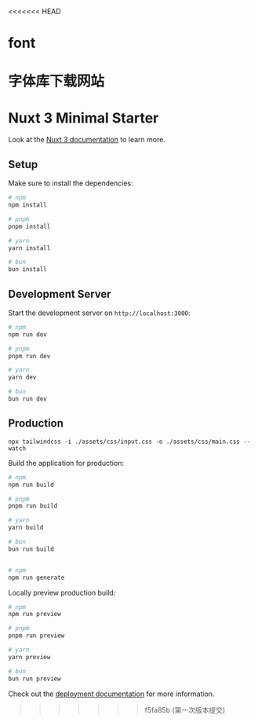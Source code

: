 <<<<<<< HEAD
# font
字体库下载网站
=======
# Nuxt 3 Minimal Starter

Look at the [Nuxt 3 documentation](https://nuxt.com/docs/getting-started/introduction) to learn more.

## Setup

Make sure to install the dependencies:

```bash
# npm
npm install

# pnpm
pnpm install

# yarn
yarn install

# bun
bun install
```

## Development Server

Start the development server on `http://localhost:3000`:

```bash
# npm
npm run dev

# pnpm
pnpm run dev

# yarn
yarn dev

# bun
bun run dev
```

## Production
```
npx tailwindcss -i ./assets/css/input.css -o ./assets/css/main.css --watch  

```

Build the application for production:

```bash
# npm
npm run build

# pnpm
pnpm run build

# yarn
yarn build

# bun
bun run build
```

```bash

# npm 
npm run generate

```

Locally preview production build:

```bash
# npm
npm run preview

# pnpm
pnpm run preview

# yarn
yarn preview

# bun
bun run preview
```

Check out the [deployment documentation](https://nuxt.com/docs/getting-started/deployment) for more information.
>>>>>>> f5fa85b (第一次版本提交)
